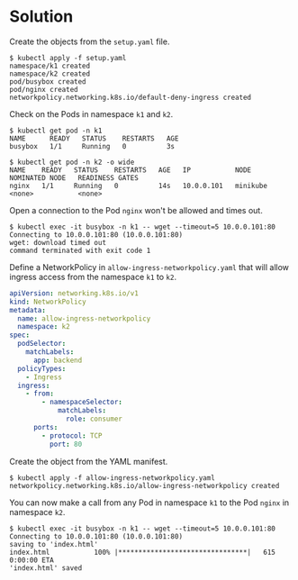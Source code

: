 # Solution

Create the objects from the `setup.yaml` file.

```
$ kubectl apply -f setup.yaml
namespace/k1 created
namespace/k2 created
pod/busybox created
pod/nginx created
networkpolicy.networking.k8s.io/default-deny-ingress created
```

Check on the Pods in namespace `k1` and `k2`.

```
$ kubectl get pod -n k1
NAME      READY   STATUS    RESTARTS   AGE
busybox   1/1     Running   0          3s

$ kubectl get pod -n k2 -o wide
NAME    READY   STATUS    RESTARTS   AGE   IP           NODE       NOMINATED NODE   READINESS GATES
nginx   1/1     Running   0          14s   10.0.0.101   minikube   <none>           <none>
```

Open a connection to the Pod `nginx` won't be allowed and times out.

```
$ kubectl exec -it busybox -n k1 -- wget --timeout=5 10.0.0.101:80
Connecting to 10.0.0.101:80 (10.0.0.101:80)
wget: download timed out
command terminated with exit code 1
```

Define a NetworkPolicy in `allow-ingress-networkpolicy.yaml` that will allow ingress access from the namespace `k1` to `k2`.

```yaml
apiVersion: networking.k8s.io/v1
kind: NetworkPolicy
metadata:
  name: allow-ingress-networkpolicy
  namespace: k2
spec:
  podSelector:
    matchLabels:
      app: backend
  policyTypes:
    - Ingress
  ingress:
    - from:
        - namespaceSelector:
            matchLabels:
              role: consumer
      ports:
        - protocol: TCP
          port: 80
```

Create the object from the YAML manifest.

```
$ kubectl apply -f allow-ingress-networkpolicy.yaml
networkpolicy.networking.k8s.io/allow-ingress-networkpolicy created
```

You can now make a call from any Pod in namespace `k1` to the Pod `nginx` in namespace `k2`.

```
$ kubectl exec -it busybox -n k1 -- wget --timeout=5 10.0.0.101:80
Connecting to 10.0.0.101:80 (10.0.0.101:80)
saving to 'index.html'
index.html           100% |********************************|   615  0:00:00 ETA
'index.html' saved
```